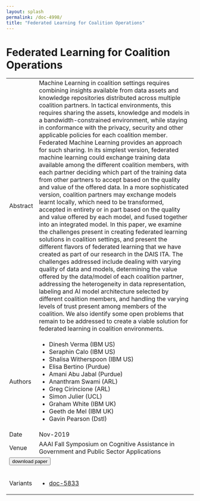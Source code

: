 ```yaml
---
layout: splash
permalink: /doc-4998/
title: "Federated Learning for Coalition Operations"
---
```


# Federated Learning for Coalition Operations

<table>
    <tbody>
    <tr>
        <td>Abstract</td>
        <td>Machine Learning in coalition settings requires combining insights available from data assets and knowledge repositories distributed across multiple coalition partners. In tactical environments, this requires sharing the assets, knowledge and models in a bandwidth-constrained environment, while staying in conformance with the privacy, security and other applicable policies for each coalition member. Federated Machine Learning provides an approach for such sharing. In its simplest version, federated machine learning could exchange training data available among the different coalition members, with each partner deciding which part of the training data from other partners to accept based on the quality and value of the offered data. In a more sophisticated version, coalition partners may exchange models learnt locally, which need to be transformed, accepted in entirety or in part based on the quality and value offered by each model, and fused together into an integrated model. In this paper, we examine the challenges present in creating federated learning solutions in coalition settings, and present the different flavors of federated learning that we have created as part of our research in the DAIS ITA. The challenges addressed include dealing with varying quality of data and models, determining the value offered by the data/model of each coalition partner, addressing the heterogeneity in data representation, labeling and AI model architecture selected by different coalition members, and handling the varying levels of trust present among members of the coalition. We also identify some open problems that remain to be addressed to create a viable solution for federated learning in coalition environments.</td>
    </tr>
    <tr>
        <td>Authors</td>
        <td>
            <ul>
                <li>Dinesh Verma (IBM US)</li>
                <li>Seraphin Calo (IBM US)</li>
                <li>Shalisa Witherspoon (IBM US)</li>
                <li>Elisa Bertino (Purdue)</li>
                <li>Amani Abu Jabal (Purdue)</li>
                <li>Ananthram Swami (ARL)</li>
                <li>Greg Cirincione (ARL)</li>
                <li>Simon Julier (UCL)</li>
                <li>Graham White (IBM UK)</li>
                <li>Geeth de Mel (IBM UK)</li>
                <li>Gavin Pearson (Dstl)</li>
            </ul>
        </td>
    </tr>
    <tr>
        <td>Date</td>
        <td>Nov-2019</td>
    </tr>
    <tr>
        <td>Venue</td>
        <td>AAAI Fall Symposium on Cognitive Assistance in Government and Public Sector Applications</td>
    </tr>
        <tr>
            <td colspan="2">
                <form method="get" action="https://dais-ita.org/sites/default/files/4958.pdf">
                    <button type="submit">download paper</button>
                </form>
            </td>
        </tr>
        <tr>
            <td>Variants</td>
            <td>
                <ul>
                    <li><a href="\doc-5833\">doc-5833</a></li>
                </ul>
            </td>
        </tr>
    </tbody>
</table>
